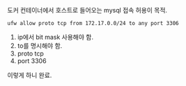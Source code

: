 도커 컨테이너에서 호스트로 들어오는 mysql 접속 허용이 목적.

    ufw allow proto tcp from 172.17.0.0/24 to any port 3306

1. ip에서 bit mask 사용해야 함.
2. to를 명시해야 함.
3. proto tcp
4. port 3306

이렇게 하니 완료.